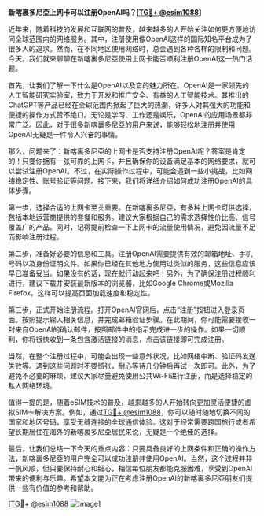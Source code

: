 **新喀裏多尼亞上网卡可以注册OpenAI吗？[[TG💪+ @esim1088](https://t.me/s/esim1088)]**

近年来，随着科技的发展和互联网的普及，越来越多的人开始关注如何更方便地访问全球范围内的网络服务。其中，注册使用像OpenAI这样的国际知名平台成为了很多人的追求。然而，在不同地区使用网络时，总会遇到各种各样的限制和问题。今天，我们就来聊聊在新喀裏多尼亞使用上网卡能否顺利注册OpenAI这一热门话题。

首先，让我们了解一下什么是OpenAI以及它的魅力所在。OpenAI是一家领先的人工智能研究实验室，致力于开发和推广安全、有益的人工智能技术。其推出的ChatGPT等产品已经在全球范围内掀起了巨大的热潮，许多人对其强大的功能和便捷的操作方式赞不绝口。无论是学习、工作还是娱乐，OpenAI的应用场景都非常广泛。因此，对于很多新喀裏多尼亞的用户来说，能够轻松地注册并使用OpenAI无疑是一件令人兴奋的事情。

那么，问题来了：新喀裏多尼亞的上网卡是否支持注册OpenAI呢？答案是肯定的！只要你拥有一张可靠的上网卡，并且确保你的设备满足基本的网络要求，就可以尝试注册OpenAI。不过，在实际操作过程中，可能会遇到一些小挑战，比如网络稳定性、账号验证等问题。接下来，我们将详细介绍如何成功注册OpenAI的具体步骤。

第一步，选择合适的上网卡至关重要。在新喀裏多尼亞，有多种上网卡可供选择，包括本地运营商提供的套餐和服务。建议大家根据自己的需求选择性价比高、信号覆盖广的产品。同时，记得提前检查一下上网卡的流量使用情况，避免因流量不足而影响注册过程。

第二步，准备好必要的信息和工具。注册OpenAI需要提供有效的邮箱地址、手机号码以及身份证明文件。如果你已经在其他地方使用过类似的服务，这些信息应该早已准备妥当。如果没有的话，现在就行动起来吧！另外，为了确保注册过程顺利进行，建议下载并安装最新版本的浏览器，比如Google Chrome或Mozilla Firefox，这样可以提高页面加载速度和稳定性。

第三步，正式开始注册流程。打开OpenAI官网后，点击“注册”按钮进入登录页面。按照提示输入相关信息，并完成邮箱验证步骤。在此期间，你可能需要接收一封来自OpenAI的确认邮件，按照邮件中的指示完成进一步的操作。如果一切顺利，你将很快收到一条包含激活链接的消息，点击该链接即可完成注册。

当然，在整个注册过程中，可能会出现一些意外状况，比如网络中断、验证码发送失败等。遇到这些问题时不要慌张，耐心等待几分钟后再试一次即可。此外，为了避免不必要的麻烦，建议大家尽量避免使用公共Wi-Fi进行注册，而是选择稳定的私人网络环境。

值得一提的是，随着eSIM技术的普及，越来越多的人开始转向更加灵活便捷的虚拟SIM卡解决方案。例如，通过[TG💪+ @esim1088](https://t.me/s/esim1088)，你可以随时随地切换不同的国家和地区号码，享受无缝连接的全球通信体验。这对于经常需要跨国旅行或者希望长期居住在海外的新喀裏多尼亞居民来说，无疑是一个绝佳的选择。

最后，让我们总结一下今天的重点内容：只要具备良好的上网条件和正确的操作方法，新喀裏多尼亞的用户完全可以成功注册并使用OpenAI。当然，这个过程并非一帆风顺，但只要保持耐心和细心，相信每位朋友都能克服困难，享受到OpenAI带来的便利与乐趣。希望本文能为正在考虑注册OpenAI的新喀裏多尼亞朋友们提供一些有价值的参考和帮助。

[[TG💪+ @esim1088](https://t.me/s/esim1088) ![Image](https://i.postimg.cc/4NQfJmqS/Snipaste-2025-05-13-00-14-12.png)]